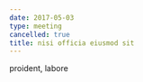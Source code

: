 ```yaml
---
date: 2017-05-03
type: meeting
cancelled: true
title: nisi officia eiusmod sit
---
```

proident, labore